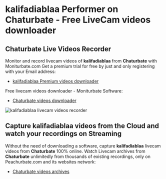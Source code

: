# kalifadiablaa Performer on Chaturbate - Free LiveCam videos downloader

## Chaturbate Live Videos Recorder

Monitor and record livecam videos of **kalifadiablaa** from **Chaturbate** with Moniturbate.com
Get a premium trial for free by just and only registering with your Email address:
* [kalifadiablaa Premium videos downloader](https://moniturbate.com/request-demo-licence-key.html)

Free livecam videos downloader - Moniturbate Software:
* [Chaturbate videos downloader](https://moniturbate.com/moniturbate-download-software.html)

![kalifadiablaa livecam videos recorder](https://peachurnet.com/templates/moniturbate-software.png)


## Capture kalifadiablaa videos from the Cloud and watch your recordings on Streaming

Without the need of downloading a software, capture **kalifadiablaa** livecam videos from **Chaturbate** 100% online.
Watch Livecam archives from **Chaturbate** unlimitedly from thousands of existing recordings, only on Peachurbate.com and its websites network:
* [Chaturbate videos archives](https://peachurnet.com/)